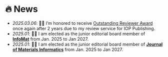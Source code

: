 
# 🔥 News
- *2025.03.06*: 🎉🎉 I’m honored to receive [Outstanding Reviewer Award](https://yw-fang.github.io/certficates/awards/OutstandingReviewerAwards2024-IOP-Publishing-2025March6.pdf) once again after 2 years due to my review service for IOP Publishing. 
- *2025.01*: 🎉🎉 I am elected as the junior editorial board member of <b>[InfoMat](https://onlinelibrary.wiley.com/journal/25673165)</b> from Jan. 2025 to Jan 2027.
- *2025.01*: 🎉🎉 I am elected as the junior editorial board member of <b>[Journal of Materials Informatics](https://www.oaepublish.com/jmi)</b> from Jan. 2025 to Jan 2027.
<!-- - *2024.08*: 🎉🎉 Our work on 1 nm bismuth oxide was awarded the prestigious <b>Nomination Prize for the Top 10 Advances of Chip Science of China 2023</b>. -->
<!-- - *2024.05*: 🎉🎉 Linxing Zhang at USTB and I reported the colossal ferroelectric photovoltaic Effect in [**Journal of American Chemical Society**](https://pubs.acs.org/doi/10.1021/jacs.4c01702) -->
<!-- - *2024.04*: 🎉🎉 Our study in [**Advanced Functional Materials**](https://doi.org/10.1002/adfm.202404043) represents the first work to report such a large number of ambient-pressure superconducting hydrides within a single publication. -->
<!-- - *2024.03*: 🎉🎉 The work about the evidence of absence of 1 GPa superconductivity and apperance of high-pressure near-room-temperature superconductivity in Lu-N-H published at [**Communications Materials**](https://doi.org/10.1038/s43246-024-00500-9) -->
<!-- - *2024.02*: 🎉🎉 Two works, collaborating with Dongxing at KAUST and Linxing at UTSB respectively, were published at [**Advanced Functional Materials**](https://doi.org/10.1002/adfm.202312746) and  [**Applied Physical Reviews**](https://doi.org/10.1063/5.0174252) -->
<!-- - *2024.01*: 🎉🎉 Based on the former work at [**Science**](https://doi.org/10.1126/science.abm5134), the work on ferrolelectric tunnel junctions has been published at  [**Nature Communications**](https://doi.org/10.1038/s41467-024-44927-7) -->
<!-- *2024.01*: 🎉🎉 I am happy that my application to "la Caixa" Foundation Fellowships has been shortlisted while I probably will not proceed with it. -->
<!-- - *2023.11*: 🎉🎉 Two manuscripts, respectively collaborating with Lei at XJTU and Xia at UNL, have been accepted at <b>Acta Materialia</b> and <b>Nature Communications</b>, respectively. -->
<!-- - *2023.08*: 🎉🎉 I got the <b>European Physical Society (EPS) award</b> at the CCP2023 - 34th IUPAP Conference on Computational Physics -->
<!-- - *2023.07*: 🎉🎉 The research on the self-enhancement of water electrolysis resulted from the collaboration with Heng-Jui Liu's group has been accepted in <b>ACS Nano</b>, where I'm the corresponding author. -->
<!-- - *2023.07*: 🎉🎉 The research on the enhancement of ferroelectricity in BiFeO3 by the anion engineering, collaboratively conducted by Linxing Zhang's and Zhao Pan's groups, has been accepted in <b>Materials Horizons</b>, where I provided all the theoretical support and acted as a corresponding author. -->
<!-- - *2023.06*: 🎉🎉 The research on superconducting helium, collaboratively conducted by Claudio Cazorla's, Jian Sun's, Ion Errea's, and Chris Pickard's groups, has been accepted in <b>Nature Communications</b>, where I provided the computations of quantum anharmonic effect of helium. -->
<!-- - *2023.04*: 🎉🎉 The European Commission granted me the prestigious <b>MSCA Seal of Excellence</b> that is the high-quality label awarded to projects submitted to Horizon 2020 under the Marie Skłodowska-Curie Actions program. -->
<!-- - *2023.03*: 🎉🎉 My co-first-authored paper about the 1 nm ferroelectric material has been published in [**Science**](https://doi.org/10.1126/science.abm5134) -->
<!-- - *2023.03*: 🎉🎉 I will serve as the **Youth Editor of the Editoral Board** of [Acta Metallurgica Sinica (English Letters)](https://www.springer.com/journal/40195) which is in the first quartile (Q1) of Journal Citation Reports (JCR). -->
